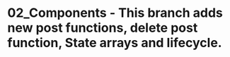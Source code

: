 # 02_Components - This branch adds new post functions, delete post function, State arrays and lifecycle.
